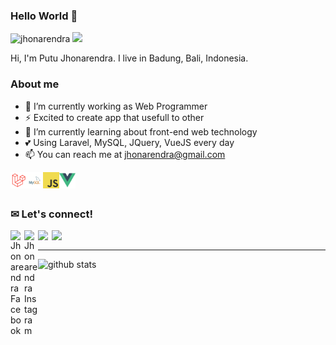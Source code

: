 ### Hello World 👋

<img src="https://komarev.com/ghpvc/?username=jhonarendra" alt="jhonarendra" /> <img src="https://img.shields.io/github/followers/jhonarendra?label=follow&style=social" />

Hi, I'm Putu Jhonarendra. I live in Badung, Bali, Indonesia.

### About me
  - 🔭 I’m currently working as Web Programmer
  - ⚡ Excited to create app that usefull to other
  - 🌱 I’m currently learning about front-end web technology
  - 💕 Using Laravel, MySQL, JQuery, VueJS every day
  - 📫 You can reach me at <a href="mailto:jhonarendra@gmail.com">jhonarendra@gmail.com</a>


<img align="left" alt="Laravel" width="26px" src="https://raw.githubusercontent.com/github/explore/56a826d05cf762b2b50ecbe7d492a839b04f3fbf/topics/laravel/laravel.png" />
<img align="left" alt="MySQL" width="26px" src="https://raw.githubusercontent.com/github/explore/80688e429a7d4ef2fca1e82350fe8e3517d3494d/topics/mysql/mysql.png" />
<img align="left" alt="JavaScript" width="26px" src="https://raw.githubusercontent.com/github/explore/80688e429a7d4ef2fca1e82350fe8e3517d3494d/topics/javascript/javascript.png" />
<img align="left" alt="Vue" width="26px" src="https://raw.githubusercontent.com/github/explore/80688e429a7d4ef2fca1e82350fe8e3517d3494d/topics/vue/vue.png" />
<br />
<br />


### ✉ Let's connect!

<a href="https://facebook.com/putujhonarendra" target="blank"><img align="left" alt="Jhonarendra Facebook" width="22" src="https://edent.github.io/SuperTinyIcons/images/svg/facebook.svg" /></a>
<a href="https://instagram.com/jhonarendra" target="blank"><img align="left" alt="Jhonarendra Instagram" width="22" src="https://edent.github.io/SuperTinyIcons/images/svg/instagram.svg" /></a>
<a href="http://twitter.com/jonarendra" target="blank"><img align="left" src="https://edent.github.io/SuperTinyIcons/images/svg/twitter.svg" width="22" /></a>
<a href="https://id.linkedin.com/in/putu-jhonarendra-490b66139" target="blank"><img align="left" src="https://edent.github.io/SuperTinyIcons/images/svg/linkedin.svg" width="22" /></a>


<br />

---



![github stats](https://github-readme-stats.vercel.app/api?username=jhonarendra&count_private=true&show_icons=true&theme=tokyonight)

